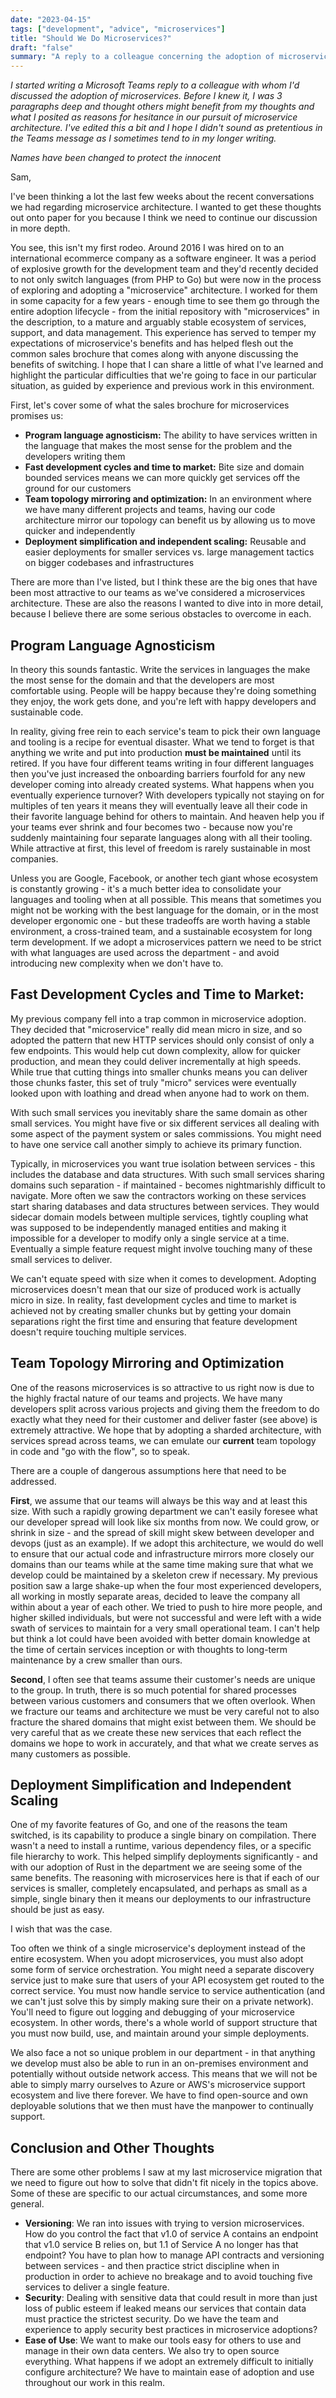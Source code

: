 ```yaml
---
date: "2023-04-15"
tags: ["development", "advice", "microservices"]
title: "Should We Do Microservices?"
draft: "false"
summary: "A reply to a colleague concerning the adoption of microservices in our workplace."
---
```


*I started writing a Microsoft Teams reply to a colleague with whom I'd discussed the adoption of microservices. Before I knew it, I was 3 paragraphs deep and thought others might benefit from my thoughts and what I posited as reasons for hesitance in our pursuit of microservice architecture. I've edited this a bit and I hope I didn't sound as pretentious in the Teams message as I sometimes tend to in my longer writing.* 

*Names have been changed to protect the innocent*

Sam,

I've been thinking a lot the last few weeks about the recent conversations we had regarding microservice architecture. I wanted to get these thoughts out onto paper for you because I think we need to continue our discussion in more depth.

You see, this isn't my first rodeo. Around 2016 I was hired on to an international ecommerce company as a software engineer. It was a period of explosive growth for the development team and they'd recently decided to not only switch languages (from PHP to Go) but were now in the process of exploring and adopting a "microservice" architecture. I worked for them in some capacity for a few years - enough time to see them go through the entire adoption lifecycle - from the initial repository with "microservices" in the description, to a mature and arguably stable ecosystem of services, support, and data management. This experience has served to temper my expectations of microservice's benefits and has helped flesh out the common sales brochure that comes along with anyone discussing the benefits of switching. I hope that I can share a little of what I've learned and highlight the particular difficulties that we're going to face in our particular situation, as guided by experience and previous work in this environment. 

First, let's cover some of what the sales brochure for microservices promises us:
* **Program language agnosticism:** The ability to have services written in the language that makes the most sense for the problem and the developers writing them
* **Fast development cycles and time to market:** Bite size and domain bounded services means we can more quickly get services off the ground for our customers
* **Team topology mirroring and optimization:** In an environment where we have many different projects and teams, having our code architecture mirror our topology can benefit us by allowing us to move quicker and independently
* **Deployment simplification and independent scaling:** Reusable and easier deployments for smaller services vs. large management tactics on bigger codebases and infrastructures

There are more than I've listed, but I think these are the big ones that have been most attractive to our teams as we've considered a microservices architecture. These are also the reasons I wanted to dive into in more detail, because I believe there are some serious obstacles to overcome in each. 

## Program Language Agnosticism
In theory this sounds fantastic. Write the services in languages the make the most sense for the domain and that the developers are most comfortable using. People will be happy because they're doing something they enjoy, the work gets done, and you're left with happy developers and sustainable code. 

In reality, giving free rein to each service's team to pick their own language and tooling is a recipe for eventual disaster. What we tend to forget is that anything we write and put into production **must be maintained** until its retired. If you have four different teams writing in four different languages then you've just increased the onboarding barriers fourfold for any new developer coming into already created systems. What happens when you eventually experience turnover? With developers typically not staying on for multiples of ten years it means they will eventually leave all their code in their favorite language behind for others to maintain. And heaven help you if your teams ever shrink and four becomes two - because now you're suddenly maintaining four separate languages along with all their tooling. While attractive at first, this level of freedom is rarely sustainable in most companies. 

Unless you are Google, Facebook, or another tech giant whose ecosystem is constantly growing - it's a much better idea to consolidate your languages and tooling when at all possible. This means that sometimes you might not be working with the best language for the domain, or in the most developer ergonomic one - but these tradeoffs are worth having a stable environment, a cross-trained team, and a sustainable ecosystem for long term development. If we adopt a microservices pattern we need to be strict with what languages are used across the department - and avoid introducing new complexity when we don't have to.

## Fast Development Cycles and Time to Market:
My previous company fell into a trap common in microservice adoption. They decided that "microservice" really did mean micro in size, and so adopted the pattern that new HTTP services should only consist of only a few endpoints. This would help cut down complexity, allow for quicker production, and mean they could deliver incrementally at high speeds. While true that cutting things into smaller chunks means you can deliver those chunks faster, this set of truly "micro" services were eventually looked upon with loathing and dread when anyone had to work on them. 

With such small services you inevitably share the same domain as other small services. You might have five or six different services all dealing with some aspect of the payment system or sales commissions. You might need to have one service call another simply to achieve its primary function.

Typically, in microservices you want true isolation between services - this includes the database and data structures. With such small services sharing domains such separation - if maintained - becomes nightmarishly difficult to navigate. More often we saw the contractors working on these services start sharing databases and data structures between services. They would sidecar domain models between multiple services, tightly coupling what was supposed to be independently managed entities and making it impossible for a developer to modify only a single service at a time. Eventually a simple feature request might involve touching many of these small services to deliver.

We can't equate speed with size when it comes to development. Adopting microservices doesn't mean that our size of produced work is actually micro in size. In reality, fast development cycles and time to market is achieved not by creating smaller chunks but by getting your domain separations right the first time and ensuring that feature development doesn't require touching multiple services.

## Team Topology Mirroring and Optimization
One of the reasons microservices is so attractive to us right now is due to the highly fractal nature of our teams and projects. We have many developers split across various projects and giving them the freedom to do exactly what they need for their customer and deliver faster (see above) is extremely attractive. We hope that by adopting a sharded architecture, with services spread across teams, we can emulate our **current** team topology in code and "go with the flow", so to speak. 

There are a couple of dangerous assumptions here that need to be addressed.

**First**, we assume that our teams will always be this way and at least this size. With such a rapidly growing department we can't easily foresee what our developer spread will look like six months from now. We could grow, or shrink in size - and the spread of skill might skew between developer and devops (just as an example). If we adopt this architecture, we would do well to ensure that our actual code and infrastructure mirrors more closely our domains than our teams while at the same time making sure that what we develop could be maintained by a skeleton crew if necessary. My previous position saw a large shake-up when the four most experienced developers, all working in mostly separate areas, decided to leave the company all within about a year of each other. We tried to push to hire more people, and higher skilled individuals, but were not successful and were left with a wide swath of services to maintain for a very small operational team. I can't help but think a lot could have been avoided with better domain knowledge at the time of certain services inception or with thoughts to long-term maintenance by a crew smaller than ours.

**Second**, I often see that teams assume their customer's needs are unique to the group. In truth, there is so much potential for shared processes between various customers and consumers that we often overlook. When we fracture our teams and architecture we must be very careful not to also fracture the shared domains that might exist between them. We should be very careful that as we create these new services that each reflect the domains we hope to work in accurately, and that what we create serves as many customers as possible. 

## Deployment Simplification and Independent Scaling
One of my favorite features of Go, and one of the reasons the team switched, is its capability to produce a single binary on compilation. There wasn't a need to install a runtime, various dependency files, or a specific file hierarchy to work. This helped simplify deployments significantly - and with our adoption of Rust in the department we are seeing some of the same benefits. The reasoning with microservices here is that if each of our services is smaller, completely encapsulated, and perhaps as small as a simple, single binary then it means our deployments to our infrastructure should be just as easy.

I wish that was the case. 

Too often we think of a single microservice's deployment instead of the entire ecosystem. When you adopt microservices, you must also adopt some form of service orchestration. You might need a separate discovery service just to make sure that users of your API ecosystem get routed to the correct service. You must now handle service to service authentication (and we can't just solve this by simply making sure their on a private network). You'll need to figure out logging and debugging of your microservice ecosystem. In other words, there's a whole world of support structure that you must now build, use, and maintain around your simple deployments. 

We also face a not so unique problem in our department - in that anything we develop must also be able to run in an on-premises environment and potentially without outside network access. This means that we will not be able to simply marry ourselves to Azure or AWS's microservice support ecosystem and live there forever. We have to find open-source and own deployable solutions that we then must have the manpower to continually support.

## Conclusion and Other Thoughts
There are some other problems I saw at my last microservice migration that we need to figure out how to solve that didn't fit nicely in the topics above. Some of these are specific to our actual circumstances, and some more general.

* **Versioning**: We ran into issues with trying to version microservices. How do you control the fact that v1.0 of service A contains an endpoint that v1.0 service B relies on, but 1.1 of Service A no longer has that endpoint? You have to plan how to manage API contracts and versioning between services - and then practice strict discipline when in production in order to achieve no breakage and to avoid touching five services to deliver a single feature.
* **Security**: Dealing with sensitive data that could result in more than just loss of public esteem if leaked means our services that contain data must practice the strictest security. Do we have the team and experience to apply security best practices in microservice adoptions?
* **Ease of Use**: We want to make our tools easy for others to use and manage in their own data centers. We also try to open source everything. What happens if we adopt an extremely difficult to initially configure architecture? We have to maintain ease of adoption and use throughout our work in this realm.